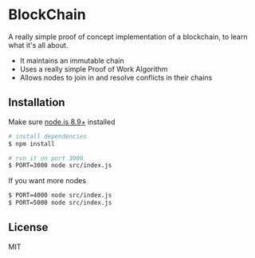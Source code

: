 # BlockChain

A really simple proof of concept implementation of a blockchain, to learn what it's all about.

* It maintains an immutable chain
* Uses a really simple Proof of Work Algorithm
* Allows nodes to join in and resolve conflicts in their chains

## Installation

Make sure [node.js 8.9+](https://nodejs.org) installed

```sh
# install dependencies
$ npm install

# run it on port 3000
$ PORT=3000 node src/index.js
```

If you want more nodes

```sh
$ PORT=4000 node src/index.js
$ PORT=5000 node src/index.js
```

## License

MIT
